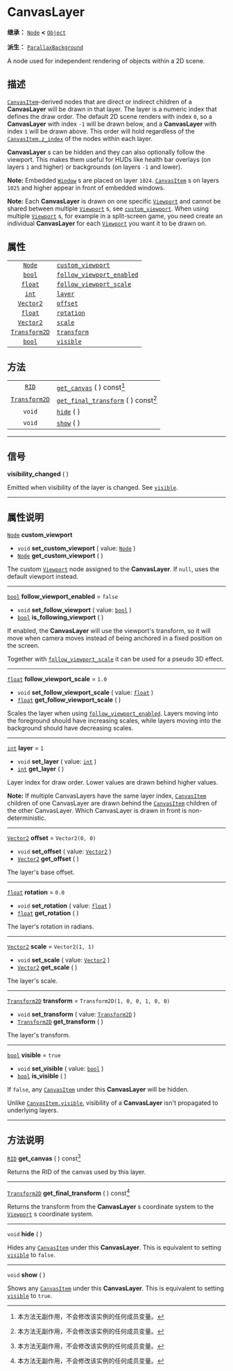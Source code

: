 <!-- ⚠ 请勿编辑本文件 ⚠ -->
<!-- 本文档使用脚本从 WeDot 引擎源码仓库生成。 -->
<!-- 生成脚本：https://github.com/WeDot-Engine/WeDot/tree/4.3/doc/tools/make_md.py； -->
<!-- 原文件：https://github.com/WeDot-Engine/WeDot/tree/4.3/doc/classes/CanvasLayer.xml。 -->

<div id="_class_canvaslayer"></div>

# CanvasLayer

**继承：** [`Node`](class_node.md) **<** [`Object`](class_object.md)

**派生：** [`ParallaxBackground`](class_parallaxbackground.md)

A node used for independent rendering of objects within a 2D scene.

## 描述

[`CanvasItem`](class_canvasitem.md)-derived nodes that are direct or indirect children of a **CanvasLayer** will be drawn in that layer. The layer is a numeric index that defines the draw order. The default 2D scene renders with index `0`, so a **CanvasLayer** with index `-1` will be drawn below, and a **CanvasLayer** with index `1` will be drawn above. This order will hold regardless of the [`CanvasItem.z_index`](#class_canvasitem_property_z_index) of the nodes within each layer.

 **CanvasLayer** s can be hidden and they can also optionally follow the viewport. This makes them useful for HUDs like health bar overlays (on layers `1` and higher) or backgrounds (on layers `-1` and lower).

 **Note:** Embedded [`Window`](class_window.md) s are placed on layer `1024`. [`CanvasItem`](class_canvasitem.md) s on layers `1025` and higher appear in front of embedded windows.

 **Note:** Each **CanvasLayer** is drawn on one specific [`Viewport`](class_viewport.md) and cannot be shared between multiple [`Viewport`](class_viewport.md) s, see [`custom_viewport`](#class_canvaslayer_property_custom_viewport). When using multiple [`Viewport`](class_viewport.md) s, for example in a split-screen game, you need create an individual **CanvasLayer** for each [`Viewport`](class_viewport.md) you want it to be drawn on.

## 属性

|||
|:-:|:--|
| [`Node`](class_node.md)               | [`custom_viewport`](#class_canvaslayer_property_custom_viewport)                 |                                   |
| [`bool`](class_bool.md)               | [`follow_viewport_enabled`](#class_canvaslayer_property_follow_viewport_enabled) | ``false``                         |
| [`float`](class_float.md)             | [`follow_viewport_scale`](#class_canvaslayer_property_follow_viewport_scale)     | ``1.0``                           |
| [`int`](class_int.md)                 | [`layer`](#class_canvaslayer_property_layer)                                     | ``1``                             |
| [`Vector2`](class_vector2.md)         | [`offset`](#class_canvaslayer_property_offset)                                   | ``Vector2(0, 0)``                 |
| [`float`](class_float.md)             | [`rotation`](#class_canvaslayer_property_rotation)                               | ``0.0``                           |
| [`Vector2`](class_vector2.md)         | [`scale`](#class_canvaslayer_property_scale)                                     | ``Vector2(1, 1)``                 |
| [`Transform2D`](class_transform2d.md) | [`transform`](#class_canvaslayer_property_transform)                             | ``Transform2D(1, 0, 0, 1, 0, 0)`` |
| [`bool`](class_bool.md)               | [`visible`](#class_canvaslayer_property_visible)                                 | ``true``                          |

## 方法

|||
|:-:|:--|
| [`RID`](class_rid.md)                 | [`get_canvas`](#class_canvaslayer_method_get_canvas) ( ) const[^const]                   |
| [`Transform2D`](class_transform2d.md) | [`get_final_transform`](#class_canvaslayer_method_get_final_transform) ( ) const[^const] |
| `void`                                | [`hide`](#class_canvaslayer_method_hide) ( )                                             |
| `void`                                | [`show`](#class_canvaslayer_method_show) ( )                                             |

<!-- rst-class:: classref-section-separator -->

---

## 信号

<div id="_class_class_canvaslayer_signal_visibility_changed"></div>

**visibility_changed** ( ) <div id="class_canvaslayer_signal_visibility_changed"></div>

Emitted when visibility of the layer is changed. See [`visible`](#class_canvaslayer_property_visible).

<!-- rst-class:: classref-section-separator -->

---

## 属性说明

<div id="_class_canvaslayer_property_custom_viewport"></div>

[`Node`](class_node.md) **custom_viewport** <div id="class_canvaslayer_property_custom_viewport"></div>

- `void` **set_custom_viewport** ( value: [`Node`](class_node.md) )
- [`Node`](class_node.md) **get_custom_viewport** ( )

The custom [`Viewport`](class_viewport.md) node assigned to the **CanvasLayer**. If `null`, uses the default viewport instead.

<!-- rst-class:: classref-item-separator -->

---

<div id="_class_canvaslayer_property_follow_viewport_enabled"></div>

[`bool`](class_bool.md) **follow_viewport_enabled** = ``false`` <div id="class_canvaslayer_property_follow_viewport_enabled"></div>

- `void` **set_follow_viewport** ( value: [`bool`](class_bool.md) )
- [`bool`](class_bool.md) **is_following_viewport** ( )

If enabled, the **CanvasLayer** will use the viewport's transform, so it will move when camera moves instead of being anchored in a fixed position on the screen.

Together with [`follow_viewport_scale`](#class_canvaslayer_property_follow_viewport_scale) it can be used for a pseudo 3D effect.

<!-- rst-class:: classref-item-separator -->

---

<div id="_class_canvaslayer_property_follow_viewport_scale"></div>

[`float`](class_float.md) **follow_viewport_scale** = ``1.0`` <div id="class_canvaslayer_property_follow_viewport_scale"></div>

- `void` **set_follow_viewport_scale** ( value: [`float`](class_float.md) )
- [`float`](class_float.md) **get_follow_viewport_scale** ( )

Scales the layer when using [`follow_viewport_enabled`](#class_canvaslayer_property_follow_viewport_enabled). Layers moving into the foreground should have increasing scales, while layers moving into the background should have decreasing scales.

<!-- rst-class:: classref-item-separator -->

---

<div id="_class_canvaslayer_property_layer"></div>

[`int`](class_int.md) **layer** = ``1`` <div id="class_canvaslayer_property_layer"></div>

- `void` **set_layer** ( value: [`int`](class_int.md) )
- [`int`](class_int.md) **get_layer** ( )

Layer index for draw order. Lower values are drawn behind higher values.

 **Note:** If multiple CanvasLayers have the same layer index, [`CanvasItem`](class_canvasitem.md) children of one CanvasLayer are drawn behind the [`CanvasItem`](class_canvasitem.md) children of the other CanvasLayer. Which CanvasLayer is drawn in front is non-deterministic.

<!-- rst-class:: classref-item-separator -->

---

<div id="_class_canvaslayer_property_offset"></div>

[`Vector2`](class_vector2.md) **offset** = ``Vector2(0, 0)`` <div id="class_canvaslayer_property_offset"></div>

- `void` **set_offset** ( value: [`Vector2`](class_vector2.md) )
- [`Vector2`](class_vector2.md) **get_offset** ( )

The layer's base offset.

<!-- rst-class:: classref-item-separator -->

---

<div id="_class_canvaslayer_property_rotation"></div>

[`float`](class_float.md) **rotation** = ``0.0`` <div id="class_canvaslayer_property_rotation"></div>

- `void` **set_rotation** ( value: [`float`](class_float.md) )
- [`float`](class_float.md) **get_rotation** ( )

The layer's rotation in radians.

<!-- rst-class:: classref-item-separator -->

---

<div id="_class_canvaslayer_property_scale"></div>

[`Vector2`](class_vector2.md) **scale** = ``Vector2(1, 1)`` <div id="class_canvaslayer_property_scale"></div>

- `void` **set_scale** ( value: [`Vector2`](class_vector2.md) )
- [`Vector2`](class_vector2.md) **get_scale** ( )

The layer's scale.

<!-- rst-class:: classref-item-separator -->

---

<div id="_class_canvaslayer_property_transform"></div>

[`Transform2D`](class_transform2d.md) **transform** = ``Transform2D(1, 0, 0, 1, 0, 0)`` <div id="class_canvaslayer_property_transform"></div>

- `void` **set_transform** ( value: [`Transform2D`](class_transform2d.md) )
- [`Transform2D`](class_transform2d.md) **get_transform** ( )

The layer's transform.

<!-- rst-class:: classref-item-separator -->

---

<div id="_class_canvaslayer_property_visible"></div>

[`bool`](class_bool.md) **visible** = ``true`` <div id="class_canvaslayer_property_visible"></div>

- `void` **set_visible** ( value: [`bool`](class_bool.md) )
- [`bool`](class_bool.md) **is_visible** ( )

If `false`, any [`CanvasItem`](class_canvasitem.md) under this **CanvasLayer** will be hidden.

Unlike [`CanvasItem.visible`](#class_canvasitem_property_visible), visibility of a **CanvasLayer** isn't propagated to underlying layers.

<!-- rst-class:: classref-section-separator -->

---

## 方法说明

<div id="_class_canvaslayer_method_get_canvas"></div>

[`RID`](class_rid.md) **get_canvas** ( ) const[^const]<div id="class_canvaslayer_method_get_canvas"></div>

Returns the RID of the canvas used by this layer.

<!-- rst-class:: classref-item-separator -->

---

<div id="_class_canvaslayer_method_get_final_transform"></div>

[`Transform2D`](class_transform2d.md) **get_final_transform** ( ) const[^const]<div id="class_canvaslayer_method_get_final_transform"></div>

Returns the transform from the **CanvasLayer** s coordinate system to the [`Viewport`](class_viewport.md) s coordinate system.

<!-- rst-class:: classref-item-separator -->

---

<div id="_class_canvaslayer_method_hide"></div>

`void` **hide** ( )<div id="class_canvaslayer_method_hide"></div>

Hides any [`CanvasItem`](class_canvasitem.md) under this **CanvasLayer**. This is equivalent to setting [`visible`](#class_canvaslayer_property_visible) to `false`.

<!-- rst-class:: classref-item-separator -->

---

<div id="_class_canvaslayer_method_show"></div>

`void` **show** ( )<div id="class_canvaslayer_method_show"></div>

Shows any [`CanvasItem`](class_canvasitem.md) under this **CanvasLayer**. This is equivalent to setting [`visible`](#class_canvaslayer_property_visible) to `true`.

[^virtual]: 本方法通常需要用户覆盖才能生效。
[^const]: 本方法无副作用，不会修改该实例的任何成员变量。
[^vararg]: 本方法除了能接受在此处描述的参数外，还能够继续接受任意数量的参数。
[^constructor]: 本方法用于构造某个类型。
[^static]: 调用本方法无需实例，可直接使用类名进行调用。
[^operator]: 本方法描述的是使用本类型作为左操作数的有效运算符。
[^bitfield]: 这个值是由下列位标志构成位掩码的整数。
[^void]: 无返回值。
